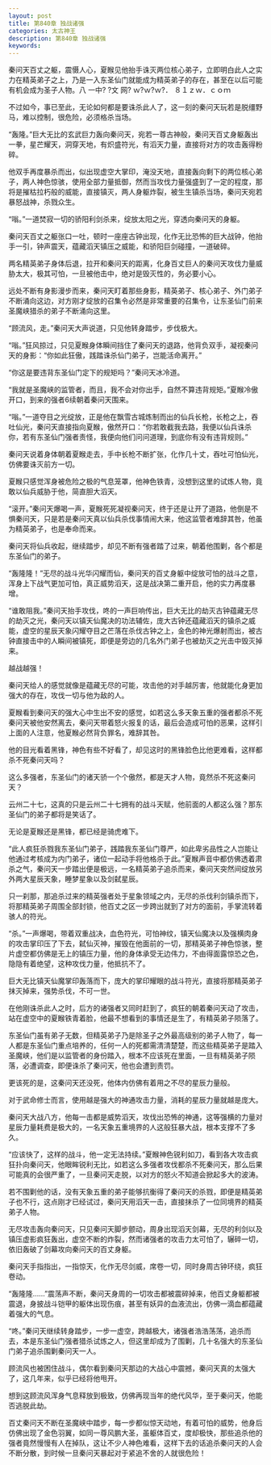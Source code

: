 ```yaml
---
layout: post
title: 第840章 独战诸强
categories: 太古神王
description: 第840章 独战诸强
keywords:
---
```


秦问天百丈之躯，震慑人心，夏睺见他抬手诛灭两位核心弟子，立即明白此人之实力在精英弟子之上，乃是一入东圣仙门就能成为精英弟子的存在，甚至在以后可能有机会成为圣子人物。八 一中? ?文  网?  ｗ?ｗ?ｗ?． ８１ｚｗ．ｃｏｍ

不过如今，事已至此，无论如何都是要诛杀此人了，这一刻的秦问天玩若是脱缰野马，难以控制，很危险，必须格杀当场。

“轰隆。”巨大无比的玄武巨力轰向秦问天，宛若一尊古神般，秦问天百丈身躯轰出一拳，星芒耀天，洞穿天地，有炽盛符光，有滔天力量，直接将对方的攻击轰得粉碎。

他双手再度暴杀而出，似出现虚空大掌印，淹没天地，直接轰向剩下的两位核心弟子，两人神色惊骇，使用全部力量抵御，然而当攻伐力量强盛到了一定的程度，那将是摧枯拉朽般的威能，直接镇灭，两人身躯炸裂，被生生镇杀当场，秦问天宛若暴怒战神，杀戮众生。

“嗡。”一道焚寂一切的骄阳利剑杀来，绽放太阳之光，穿透向秦问天的身躯。

秦问天百丈之躯张口一吐，顿时一座座古钟出现，化作无比恐怖的巨大战钟，他抬手一引，钟声震天，蕴藏滔天镇压之威能，和骄阳巨剑碰撞，一道破碎。

两名精英弟子身体后退，拉开和秦问天的距离，化身百丈巨人的秦问天攻伐力量威胁太大，极其可怕，一旦被他击中，绝对是毁灭性的，务必要小心。

远处不断有身影漫步而来，秦问天盯着那些身影，精英弟子、核心弟子、外门弟子不断涌向这边，对方刚才绽放的召集令必然是非常重要的召集令，让东圣仙门前来圣魔峡猎杀的弟子不断涌向这里。

“顾流风，走。”秦问天大声说道，只见他转身踏步，步伐极大。

“嗡。”狂风掠过，只见夏睺身体瞬间挡住了秦问天的退路，他背负双手，凝视秦问天的身影：“你如此狂傲，践踏诛杀仙门弟子，岂能活命离开。”

“你这是要违背东圣仙门定下的规矩吗？”秦问天冰冷道。

“我就是圣魔峡的监管者，而且，我不会对你出手，自然不算违背规矩。”夏睺冷傲开口，到来的强者6续朝着秦问天围来。

“嗡。”一道夺目之光绽放，正是他在飘雪古城炼制而出的仙兵长枪，长枪之上，吞吐仙光，秦问天直接指向夏睺，傲然开口：“你若敢截我去路，我便以仙兵诛杀你，若有东圣仙门强者责怪，我便向他们问问道理，到底你有没有违背规则。”

秦问天说着身体朝着夏睺走去，手中长枪不断扩张，化作几十丈，吞吐可怕仙光，仿佛要诛灭前方一切。

夏睺只感觉浑身被危险之极的气息笼罩，他神色铁青，没想到这里的试炼人物，竟敢以仙兵威胁于他，简直胆大滔天。

“滚开。”秦问天爆喝一声，夏睺死死凝视秦问天，终于还是让开了道路，他倒是不惧秦问天，只是若是秦问天真以仙兵杀伐事情闹大来，他这监管者难辞其咎，他虽为精英弟子，也是奉命而来。

秦问天将仙兵收起，继续踏步，却见不断有强者踏了过来，朝着他围剿，各个都是东圣仙门的弟子。

“轰隆隆！”无尽的战斗光华闪耀而仙，秦问天的百丈身躯中绽放可怕的战斗之意，浑身上下战气更加可怕，真正威势滔天，这是战决第二重开启，他的实力再度暴增。

“谁敢阻我。”秦问天抬手攻伐，咚的一声巨响传出，巨大无比的劫灭古钟蕴藏无尽的劫灭之光，秦问天以镇天仙魔决的功法辅佐，庞大古钟还蕴藏滔天的镇杀之威能，虚空的星辰天象闪耀夺目之芒落在杀伐古钟之上，金色的神光爆射而出，被古钟直接击中的人瞬间被镇死，即便是旁边的几名外门弟子也被劫灭之光击中毁灭掉来。

越战越强！

秦问天给人的感觉就像是蕴藏无尽的可能，攻击他的对手越厉害，他就能化身更加强大的存在，攻伐一切与他为敌的人。

夏睺看到秦问天的强大心中生出不安的感觉，如若这么多天象五重的强者都杀不死秦问天被他安然离去，秦问天带着怒火报复的话，最后会造成可怕的恶果，这样引上面的人注意，他夏睺必然背负罪名，难辞其咎。

他的目光看着黑锋，神色有些不好看了，却见这时的黑锋脸色比他更难看，这样都杀不死秦问天吗？

这么多强者，东圣仙门的诸天骄一个个傲然，都是天才人物，竟然杀不死这秦问天？

云州二十七，这真的只是云州二十七拥有的战斗天赋，他前面的人都这么强？那东圣仙门的弟子都将是笑话了。

无论是夏睺还是黑锋，都已经是骑虎难下。

“此人疯狂杀戮我东圣仙门弟子，践踏我东圣仙门尊严，如此卑劣品性之人岂能让他通过考核成为内门弟子，诸位一起动手将他格杀于此。”夏睺声音中都仿佛透着肃杀之气，秦问天一步踏出便是极远，一名精英弟子追杀而来，秦问天突然间绽放另外两大星辰天象，睡梦星象以及剑弑星辰。

只一刹那，那追杀过来的精英强者处于星象领域之内，无尽的杀伐利剑镇杀而下，将那精英弟子周围全部封锁，他百丈之区一步跨出就到了对方的面前，手掌流转着骇人的符光。

“杀。”一声爆喝，带着双重战决，血色符光，可怕神纹，镇天仙魔决以及强横肉身的攻击掌印压了下去，弑仙灭神，摧毁在他面前的一切，那精英弟子神色惊骇，整片虚空都仿佛是无上的镇压力量，他的身体承受无边伟力，不由得面露惊恐之色，隐隐有着绝望，这种攻伐力量，他抵抗不了。

巨大无比镇天仙魔掌印轰落而下，庞大的掌印耀眼的战斗符光，直接将那精英弟子抹灭掉来，强势杀伐，不可一世。

在他刚诛杀此人之时，后方的诸强者又同时赶到了，疯狂的朝着秦问天动了攻击，站在虚空中的夏睺铁青着脸，他最不想看到的事情还是生了，有精英弟子陨落了。

东圣仙门虽有弟子无数，但精英弟子乃是除圣子之外最高级别的弟子人物了，每一人都是东圣仙门重点培养的，任何一人的死都需清清楚楚，而这些精英弟子是踏入圣魔峡，他们是以监管者的身份踏入，根本不应该死在里面，一旦有精英弟子陨落，必遭调查，即便诛杀了秦问天，他也会遭到责罚。

更该死的是，这秦问天还没死，他体内仿佛有着用之不尽的星辰力量般。

对于武命修士而言，使用越是强大的神通攻击力量，消耗的星辰力量就越是庞大。

秦问天大战八方，他每一击都是威势滔天，攻伐出恐怖的神通，这等强横的力量对星辰力量耗费是极大的，一名天象五重境界的人这般狂暴大战，根本支撑不了多久。

“应该快了，这样的战斗，他一定无法持续。”夏睺神色锐利如刀，看到各大攻击疯狂扑向秦问天，他眼眸锐利无比，如若这么多强者攻伐都杀不死秦问天，那么后果可能真的会很严重了，一旦秦问天走脱，以对方的怒火不知道会掀起多大的波涛。

若不围剿他的话，没有天象五重的弟子能够抗衡得了秦问天的杀戮，即便是精英弟子也不行，这点刚才已经试过，秦问天用滔天一击，直接抹杀了一位同境界的精英弟子人物。

无尽攻击轰向秦问天，只见秦问天脚步颤动，周身出现滔天剑幕，无尽的利剑以及镇压虚影疯狂轰出，虚空不断的炸裂，然而诸强者的攻击力太可怕了，辗碎一切，依旧轰破了剑幕攻向秦问天的百丈身躯。

秦问天手指指出，一指惊天，化作无尽剑威，席卷一切，同时身周古钟环绕，疯狂卷动。

“轰隆隆……”震荡声不断，秦问天身周的一切攻击都被震碎掉来，他百丈身躯都被震退，身披战斗铠甲的躯体出现伤痕，甚至有妖异的血液流出，仿佛一滴血都蕴藏着强大的气息。

“咚。”秦问天继续转身踏步，一步一虚空，跨越极大，诸强者浩浩荡荡，追杀而去，本是东圣仙门强者猎杀试炼之人，但这里却成为了围剿，几十名强大的东圣仙门弟子追杀围剿秦问天一人。

顾流风也被困住战斗，偶尔看到秦问天那边的大战心中震撼，秦问天真的太强大了，这几年来，似乎已经将他甩开。

想到这顾流风浑身气息释放到极致，仿佛再现当年的绝代风华，至于秦问天，他能否逃脱此劫。

百丈秦问天不断在圣魔峡中踏步，每一步都似惊天动地，有着可怕的威势，他身后仿佛出现了金色羽翼，如同一尊风鹏大圣，虽躯体百丈，度却极快，那些追杀他的强者竟然慢慢有人在掉队，这让不少人神色难看，这样下去的话追杀秦问天的人会不断分散，到时候一旦秦问天暴起对于紧追不舍的人就很危险！

